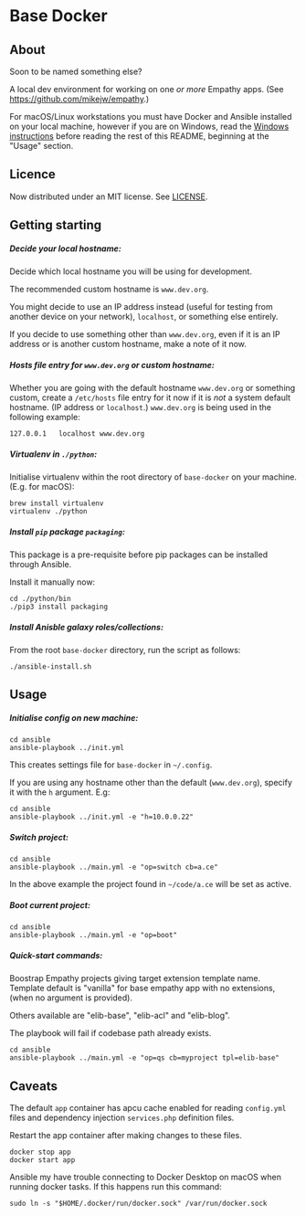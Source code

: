 
Base Docker
===

About
---
Soon to be named something else?


A local dev environment for working on one *or more* Empathy apps. (See https://github.com/mikejw/empathy.)

For macOS/Linux workstations you must have Docker and Ansible installed on your local machine, however if you are
on Windows, read the [Windows instructions](./docs/windows.md) before reading the rest of this README, beginning
at the "Usage" section.


Licence
---
Now distributed under an
MIT license.  See [LICENSE](./LICENSE).


Getting starting
---

##### Decide your local hostname:

Decide which local hostname you will be using for development.

The recommended custom hostname is `www.dev.org`.

You might decide to use an IP address instead (useful for testing from another device on your network), 
`localhost`, or something else entirely.

If you decide to use something other than `www.dev.org`, even if it is an IP address or is another custom hostname,
make a note of it now.


##### Hosts file entry for `www.dev.org` or custom hostname:

Whether you are going with the default hostname `www.dev.org` or something custom, create a `/etc/hosts` file entry for
it now if it is *not* a system default hostname. (IP address or `localhost`.) `www.dev.org` is being used
in the following example:

<pre><code class="language-vim">127.0.0.1	localhost www.dev.org
</code></pre>

##### Virtualenv in `./python`:

Initialise virtualenv within the root directory of `base-docker` on your machine. (E.g. for macOS):


<pre><code class="language-bash">brew install virtualenv
virtualenv ./python
</code></pre>


##### Install `pip` package `packaging`:

This package is a pre-requisite before pip packages can be installed through Ansible.

Install it manually now:

<pre><code class="language-bash">cd ./python/bin
./pip3 install packaging
</code></pre>


##### Install Anisble galaxy roles/collections:

From the root `base-docker` directory, run the script as follows:

<pre><code class="language-bash">./ansible-install.sh
</code></pre>


Usage
---

##### Initialise config on new machine:

<pre><code class="language-bash">cd ansible
ansible-playbook ../init.yml
</code></pre>

This creates settings file for `base-docker` in `~/.config`.

If you are using any hostname other than the default (`www.dev.org`), specify it with the `h` argument. E.g:

<pre><code class="language-bash">cd ansible
ansible-playbook ../init.yml -e "h=10.0.0.22"
</code></pre>


##### Switch project:

<pre><code class="language-bash">cd ansible
ansible-playbook ../main.yml -e "op=switch cb=a.ce"
</code></pre>

In the above example the project found in `~/code/a.ce` will be set as active.


##### Boot current project:

<pre><code class="language-bash">cd ansible
ansible-playbook ../main.yml -e "op=boot"
</code></pre>


##### Quick-start commands:

Boostrap Empathy projects giving target extension template name. Template default is "vanilla" for
base empathy app with no extensions, (when no argument is provided).  

Others available are "elib-base", "elib-acl" and "elib-blog".

The playbook will fail if codebase path already exists.

<pre><code class="language-bash">cd ansible
ansible-playbook ../main.yml -e "op=qs cb=myproject tpl=elib-base"
</code></pre>


Caveats
---
The default `app` container has apcu cache enabled for reading `config.yml` files and dependency injection 
`services.php` definition files.

Restart the app container after making changes to these files.

<pre><code class="language-bash">docker stop app
docker start app
</code></pre>

Ansible my have trouble connecting to Docker Desktop on macOS when running docker tasks.  If 
this happens run this command:

<pre><code class="language-bash">sudo ln -s "$HOME/.docker/run/docker.sock" /var/run/docker.sock
</code></pre>

